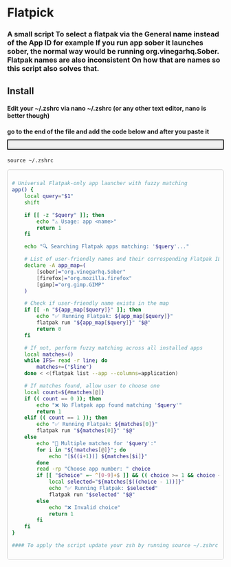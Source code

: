 # Flatpick

### A small script To select a flatpak via the General name instead of the App ID for example If you run app sober it launches sober, the normal way would be running org.vinegarhq.Sober. Flatpak names are also inconsistent On how that are names so this script also solves that.

## Install

#### Edit your ~/.zshrc via nano  ~/.zshrc  (or any other text editor, nano is better though)
#### go to the end of the file and add the code below and after you paste it <div style="border: 2px solid #000; padding: 10px; background-color: #f0f0f0; margin-top: 10px;">
  <code>source ~/.zshrc</code>
</div>     
<div style="border: 1px solid #ccc; padding: 10px; border-radius: 5px;">

```bash
# Universal Flatpak-only app launcher with fuzzy matching
app() {
    local query="$1"
    shift

    if [[ -z "$query" ]]; then
        echo "⚠️ Usage: app <name>"
        return 1
    fi

    echo "🔍 Searching Flatpak apps matching: '$query'..."

    # List of user-friendly names and their corresponding Flatpak IDs
    declare -A app_map=(
        [sober]="org.vinegarhq.Sober"
        [firefox]="org.mozilla.firefox"
        [gimp]="org.gimp.GIMP"
    )

    # Check if user-friendly name exists in the map
    if [[ -n "${app_map[$query]}" ]]; then
        echo "✅ Running Flatpak: ${app_map[$query]}"
        flatpak run "${app_map[$query]}" "$@"
        return 0
    fi

    # If not, perform fuzzy matching across all installed apps
    local matches=()
    while IFS= read -r line; do
        matches+=("$line")
    done < <(flatpak list --app --columns=application)

    # If matches found, allow user to choose one
    local count=${#matches[@]}
    if (( count == 0 )); then
        echo "❌ No Flatpak app found matching '$query'"
        return 1
    elif (( count == 1 )); then
        echo "✅ Running Flatpak: ${matches[0]}"
        flatpak run "${matches[0]}" "$@"
    else
        echo "🚨 Multiple matches for '$query':"
        for i in "${!matches[@]}"; do
            echo "[$((i+1))] ${matches[$i]}"
        done
        read -rp "Choose app number: " choice
        if [[ "$choice" =~ ^[0-9]+$ ]] && (( choice >= 1 && choice <= count )); then
            local selected="${matches[$((choice - 1))]}"
            echo "✅ Running Flatpak: $selected"
            flatpak run "$selected" "$@"
        else
            echo "❌ Invalid choice"
            return 1
        fi
    fi
}

#### To apply the script update your zsh by running source ~/.zshrc      
